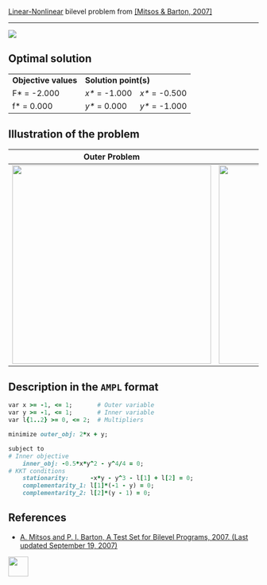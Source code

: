 [Linear-Nonlinear](/BASBLib/LP-NLP-problems) bilevel problem from [\[Mitsos & Barton, 2007\]][Mitsos & Barton, 2007]

---

![](/BASBLib/images/mb_2007_16_eq.jpg)

## Optimal solution

<table>
  <tr>
    <td><b>Objective values</b></td>
    <td colspan="2"><b>Solution point(s)</b></td>
  </tr>
  <tr>
    <td>F* = -2.000</td>
    <td><i>x*</i> = -1.000</td>
    <td><i>x*</i> = -0.500</td>
  </tr>
  <tr>
    <td>f* = 0.000</td>
    <td><i>y*</i> = 0.000</td>
    <td><i>y*</i> = -1.000</td>
  </tr>
</table>

## Illustration of the problem

Outer Problem    | Inner Problem    |
---------------- | ---------------- |
<img src="/BASBLib/images/mb_2007_16_outer.jpg" width="400"> | <img src="/BASBLib/images/mb_2007_16_inner.jpg" width="400"> |

## Description in the `AMPL` format

```ruby
var x >= -1, <= 1;       # Outer variable
var y >= -1, <= 1;       # Inner variable
var l{1..2} >= 0, <= 2;  # Multipliers

minimize outer_obj: 2*x + y;

subject to
# Inner objective
    inner_obj: -0.5*x*y^2 - y^4/4 = 0;
# KKT conditions
    stationarity:      -x*y - y^3 - l[1] + l[2] = 0;
    complementarity_1: l[1]*(-1 - y) = 0;
    complementarity_2: l[2]*(y - 1) = 0;
```

##  References

 - [A. Mitsos and P. I. Barton, A Test Set for Bilevel Programs, 2007. (Last updated September 19, 2007)](https://www.researchgate.net/publication/228455291_A_test_set_for_bilevel_programs)

[<img src="http://www.interupgrade.com/images/pfeil-backbutton.png" width="40" height="40">](/BASBLib/LP-NLP-problems "Back to summary of LP-NLP bilevel problems")

[Mitsos & Barton, 2007]: https://www.researchgate.net/publication/228455291_A_test_set_for_bilevel_programs
